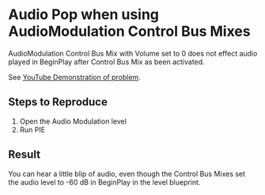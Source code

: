 # Audio Pop when using AudioModulation Control Bus Mixes

AudioModulation Control Bus Mix with Volume set to 0 does not effect audio
played in BeginPlay after Control Bus Mix as been activated.

See [YouTube Demonstration of problem](https://youtu.be/mvo1vnXT8ek).

## Steps to Reproduce

1. Open the Audio Modulation level
2. Run PIE

## Result

You can hear a little blip of audio, even though the Control Bus Mixes set the
audio level to -60 dB in BeginPlay in the level blueprint.
